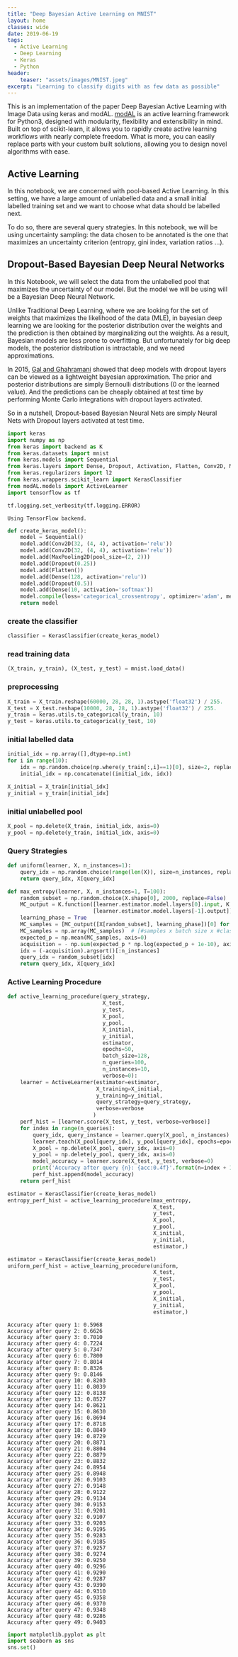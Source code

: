 ```yaml
---
title: "Deep Bayesian Active Learning on MNIST"
layout: home
classes: wide
date: 2019-06-19
tags:
  - Active Learning
  - Deep Learning
  - Keras
  - Python
header:
    teaser: "assets/images/MNIST.jpeg"
excerpt: "Learning to classify digits with as few data as possible"
---
```


This is an implementation of the paper Deep Bayesian Active Learning with Image Data using keras and modAL. [modAL](https://modal-python.readthedocs.io/en/latest/) is an active learning framework for Python3, designed with modularity, flexibility and extensibility in mind. Built on top of scikit-learn, it allows you to rapidly create active learning workflows with nearly complete freedom. What is more, you can easily replace parts with your custom built solutions, allowing you to design novel algorithms with ease.

## Active Learning

In this notebook, we are concerned with pool-based Active Learning. In this setting, we have a large amount of unlabelled data and a small initial labelled training set and we want to choose what data should be labelled next.

To do so, there are several query strategies. In this notebook, we will be using uncertainty sampling: the data chosen to be annotated is the one that maximizes an uncertainty criterion (entropy, gini index, variation ratios ...).

## Dropout-Based Bayesian Deep Neural Networks

In this Notebook, we will select the data from the unlabelled pool that maximizes the uncertainty of our model. But the model we will be using will be a Bayesian Deep Neural Network.

Unlike Traditional Deep Learning, where we are looking for the set of weights that maximizes the likelihood of the data (MLE), in bayesian deep learning we are looking for the posterior distribution over the weights and the prediction is then obtained by marginalizing out the weights. As a result, Bayesian models are less prone to overfitting. But unfortunately for big deep models, the posterior distribution is intractable, and we need approximations.

In 2015, [Gal and Ghahramani](https://arxiv.org/pdf/1506.02142.pdf) showed that deep models with dropout layers can be viewed as a lightweight bayesian approximation. The prior and posterior distributions are simply Bernoulli distributions (0 or the learned value). And the predictions can be cheaply obtained at test time by performing Monte Carlo integrations with dropout layers activated.

So in a nutshell, Dropout-based Bayesian Neural Nets are simply Neural Nets with Dropout layers activated at test time.


```python
import keras
import numpy as np
from keras import backend as K
from keras.datasets import mnist
from keras.models import Sequential
from keras.layers import Dense, Dropout, Activation, Flatten, Conv2D, MaxPooling2D
from keras.regularizers import l2
from keras.wrappers.scikit_learn import KerasClassifier
from modAL.models import ActiveLearner
import tensorflow as tf

tf.logging.set_verbosity(tf.logging.ERROR)
```

    Using TensorFlow backend.



```python
def create_keras_model():
    model = Sequential()
    model.add(Conv2D(32, (4, 4), activation='relu'))
    model.add(Conv2D(32, (4, 4), activation='relu'))
    model.add(MaxPooling2D(pool_size=(2, 2)))
    model.add(Dropout(0.25))
    model.add(Flatten())
    model.add(Dense(128, activation='relu'))
    model.add(Dropout(0.5))
    model.add(Dense(10, activation='softmax'))
    model.compile(loss='categorical_crossentropy', optimizer='adam', metrics=["accuracy"])
    return model
```

### create the classifier


```python
classifier = KerasClassifier(create_keras_model)
```

### read training data


```python
(X_train, y_train), (X_test, y_test) = mnist.load_data()
```

### preprocessing


```python
X_train = X_train.reshape(60000, 28, 28, 1).astype('float32') / 255.
X_test = X_test.reshape(10000, 28, 28, 1).astype('float32') / 255.
y_train = keras.utils.to_categorical(y_train, 10)
y_test = keras.utils.to_categorical(y_test, 10)
```

### initial labelled data


```python
initial_idx = np.array([],dtype=np.int)
for i in range(10):
    idx = np.random.choice(np.where(y_train[:,i]==1)[0], size=2, replace=False)
    initial_idx = np.concatenate((initial_idx, idx))

X_initial = X_train[initial_idx]
y_initial = y_train[initial_idx]
```

### initial unlabelled pool


```python
X_pool = np.delete(X_train, initial_idx, axis=0)
y_pool = np.delete(y_train, initial_idx, axis=0)
```

### Query Strategies


```python
def uniform(learner, X, n_instances=1):
    query_idx = np.random.choice(range(len(X)), size=n_instances, replace=False)
    return query_idx, X[query_idx]

def max_entropy(learner, X, n_instances=1, T=100):
    random_subset = np.random.choice(X.shape[0], 2000, replace=False)
    MC_output = K.function([learner.estimator.model.layers[0].input, K.learning_phase()],
                           [learner.estimator.model.layers[-1].output])
    learning_phase = True
    MC_samples = [MC_output([X[random_subset], learning_phase])[0] for _ in range(T)]
    MC_samples = np.array(MC_samples)  # [#samples x batch size x #classes]
    expected_p = np.mean(MC_samples, axis=0)
    acquisition = - np.sum(expected_p * np.log(expected_p + 1e-10), axis=-1)  # [batch size]
    idx = (-acquisition).argsort()[:n_instances]
    query_idx = random_subset[idx]
    return query_idx, X[query_idx]


```

### Active Learning Procedure


```python
def active_learning_procedure(query_strategy,
                              X_test,
                              y_test,
                              X_pool,
                              y_pool,
                              X_initial,
                              y_initial,
                              estimator,
                              epochs=50,
                              batch_size=128,
                              n_queries=100,
                              n_instances=10,
                              verbose=0):
    learner = ActiveLearner(estimator=estimator,
                            X_training=X_initial,
                            y_training=y_initial,
                            query_strategy=query_strategy,
                            verbose=verbose
                           )
    perf_hist = [learner.score(X_test, y_test, verbose=verbose)]
    for index in range(n_queries):
        query_idx, query_instance = learner.query(X_pool, n_instances)
        learner.teach(X_pool[query_idx], y_pool[query_idx], epochs=epochs, batch_size=batch_size, verbose=verbose)
        X_pool = np.delete(X_pool, query_idx, axis=0)
        y_pool = np.delete(y_pool, query_idx, axis=0)
        model_accuracy = learner.score(X_test, y_test, verbose=0)
        print('Accuracy after query {n}: {acc:0.4f}'.format(n=index + 1, acc=model_accuracy))
        perf_hist.append(model_accuracy)
    return perf_hist
```


```python
estimator = KerasClassifier(create_keras_model)
entropy_perf_hist = active_learning_procedure(max_entropy,
                                              X_test,
                                              y_test,
                                              X_pool,
                                              y_pool,
                                              X_initial,
                                              y_initial,
                                              estimator,)
```


```python
estimator = KerasClassifier(create_keras_model)
uniform_perf_hist = active_learning_procedure(uniform,
                                              X_test,
                                              y_test,
                                              X_pool,
                                              y_pool,
                                              X_initial,
                                              y_initial,
                                              estimator,)
```

    Accuracy after query 1: 0.5968
    Accuracy after query 2: 0.6626
    Accuracy after query 3: 0.7010
    Accuracy after query 4: 0.7224
    Accuracy after query 5: 0.7347
    Accuracy after query 6: 0.7800
    Accuracy after query 7: 0.8014
    Accuracy after query 8: 0.8326
    Accuracy after query 9: 0.8146
    Accuracy after query 10: 0.8203
    Accuracy after query 11: 0.8039
    Accuracy after query 12: 0.8138
    Accuracy after query 13: 0.8527
    Accuracy after query 14: 0.8621
    Accuracy after query 15: 0.8630
    Accuracy after query 16: 0.8694
    Accuracy after query 17: 0.8718
    Accuracy after query 18: 0.8849
    Accuracy after query 19: 0.8729
    Accuracy after query 20: 0.8871
    Accuracy after query 21: 0.8804
    Accuracy after query 22: 0.8879
    Accuracy after query 23: 0.8832
    Accuracy after query 24: 0.8954
    Accuracy after query 25: 0.8948
    Accuracy after query 26: 0.9103
    Accuracy after query 27: 0.9148
    Accuracy after query 28: 0.9122
    Accuracy after query 29: 0.9134
    Accuracy after query 30: 0.9153
    Accuracy after query 31: 0.9201
    Accuracy after query 32: 0.9107
    Accuracy after query 33: 0.9203
    Accuracy after query 34: 0.9195
    Accuracy after query 35: 0.9283
    Accuracy after query 36: 0.9185
    Accuracy after query 37: 0.9257
    Accuracy after query 38: 0.9274
    Accuracy after query 39: 0.9250
    Accuracy after query 40: 0.9296
    Accuracy after query 41: 0.9290
    Accuracy after query 42: 0.9287
    Accuracy after query 43: 0.9390
    Accuracy after query 44: 0.9310
    Accuracy after query 45: 0.9358
    Accuracy after query 46: 0.9370
    Accuracy after query 47: 0.9348
    Accuracy after query 48: 0.9286
    Accuracy after query 49: 0.9403



```python
import matplotlib.pyplot as plt
import seaborn as sns
sns.set()
```
